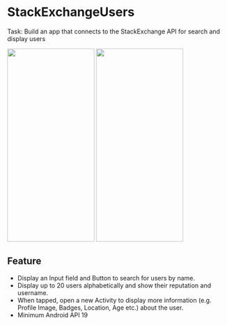 # StackExchangeUsers
Task: Build an app that connects to the StackExchange API for search and display users 

<img src="https://user-images.githubusercontent.com/68672640/88392140-12d3c380-cdee-11ea-99d7-5eb5d73ec6e5.png" width="200" height="444"> <img src="https://user-images.githubusercontent.com/68672640/88394354-e7eb6e80-cdf1-11ea-89d0-081a133da330.png" width="200" height="444">

## Feature
* Display an Input field and Button to search for users by name.  
* Display up to 20 users alphabetically and show their reputation and username.  
* When tapped, open a new Activity to display more information (e.g. Profile Image, Badges, Location, Age etc.) about the
user.
* Minimum Android API 19
